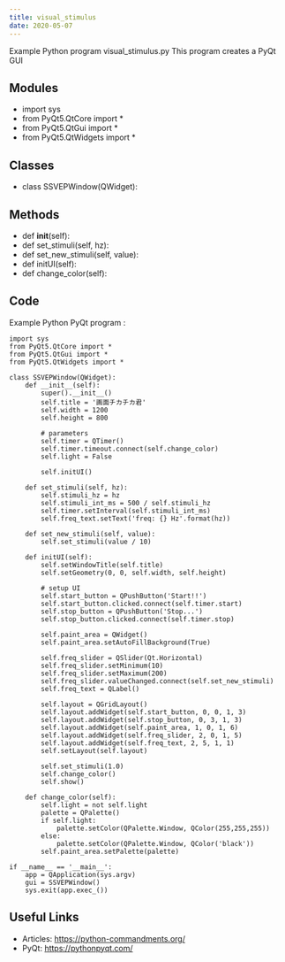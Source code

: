 ```yaml
---
title: visual_stimulus
date: 2020-05-07
---
```

Example Python program visual_stimulus.py
This program creates a PyQt GUI

## Modules

* import sys
* from PyQt5.QtCore import *
* from PyQt5.QtGui import *
* from PyQt5.QtWidgets import *

## Classes

* class SSVEPWindow(QWidget):

## Methods

* def __init__(self):
* def set_stimuli(self, hz):
* def set_new_stimuli(self, value):
* def initUI(self):
* def change_color(self):

## Code

Example Python PyQt program :

    import sys
    from PyQt5.QtCore import *
    from PyQt5.QtGui import *
    from PyQt5.QtWidgets import *
    
    class SSVEPWindow(QWidget):
        def __init__(self):
            super().__init__()
            self.title = '画面チカチカ君'
            self.width = 1200
            self.height = 800
    
            # parameters
            self.timer = QTimer()
            self.timer.timeout.connect(self.change_color)
            self.light = False
    
            self.initUI()
    
        def set_stimuli(self, hz):
            self.stimuli_hz = hz
            self.stimuli_int_ms = 500 / self.stimuli_hz
            self.timer.setInterval(self.stimuli_int_ms)
            self.freq_text.setText('freq: {} Hz'.format(hz))
    
        def set_new_stimuli(self, value):
            self.set_stimuli(value / 10)
    
        def initUI(self):
            self.setWindowTitle(self.title)
            self.setGeometry(0, 0, self.width, self.height)
    
            # setup UI
            self.start_button = QPushButton('Start!!')
            self.start_button.clicked.connect(self.timer.start)
            self.stop_button = QPushButton('Stop...')
            self.stop_button.clicked.connect(self.timer.stop)
    
            self.paint_area = QWidget()
            self.paint_area.setAutoFillBackground(True)
    
            self.freq_slider = QSlider(Qt.Horizontal)
            self.freq_slider.setMinimum(10)
            self.freq_slider.setMaximum(200)
            self.freq_slider.valueChanged.connect(self.set_new_stimuli)
            self.freq_text = QLabel()
    
            self.layout = QGridLayout()
            self.layout.addWidget(self.start_button, 0, 0, 1, 3)
            self.layout.addWidget(self.stop_button, 0, 3, 1, 3)
            self.layout.addWidget(self.paint_area, 1, 0, 1, 6)
            self.layout.addWidget(self.freq_slider, 2, 0, 1, 5)
            self.layout.addWidget(self.freq_text, 2, 5, 1, 1)
            self.setLayout(self.layout)
    
            self.set_stimuli(1.0)
            self.change_color()
            self.show()
    
        def change_color(self):
            self.light = not self.light
            palette = QPalette()
            if self.light:
                palette.setColor(QPalette.Window, QColor(255,255,255))
            else:
                palette.setColor(QPalette.Window, QColor('black'))
            self.paint_area.setPalette(palette)
    
    if __name__ == '__main__':
        app = QApplication(sys.argv)
        gui = SSVEPWindow()
        sys.exit(app.exec_())
    

## Useful Links

- Articles: https://python-commandments.org/
- PyQt: https://pythonpyqt.com/
